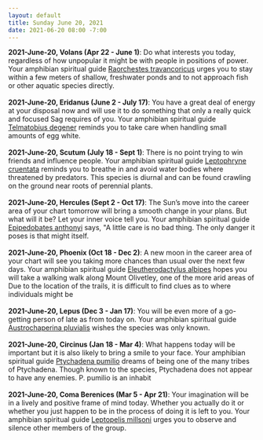 ```yaml
---
layout: default
title: Sunday June 20, 2021
date: 2021-06-20 08:00 -7:00
---
```


**2021-June-20, Volans (Apr 22 - June 1)**: Do what interests you today, regardless of how unpopular it might be with people in positions of power. Your amphibian spiritual guide [Raorchestes travancoricus](https://amphibiaweb.org/cgi/amphib_query?where-genus=Raorchestes&where-species=travancoricus) urges you to stay within a few meters of shallow, freshwater ponds and to not approach fish or other aquatic species directly. <br /><br />**2021-June-20, Eridanus (June 2 - July 17)**: You have a great deal of energy at your disposal now and will use it to do something that only a really quick and focused Sag requires of you. Your amphibian spiritual guide [Telmatobius degener](https://amphibiaweb.org/cgi/amphib_query?where-genus=Telmatobius&where-species=degener) reminds you to take care when handling small amounts of egg white. <br /><br />**2021-June-20, Scutum (July 18 - Sept 1)**: There is no point trying to win friends and influence people. Your amphibian spiritual guide [Leptophryne cruentata](https://amphibiaweb.org/cgi/amphib_query?where-genus=Leptophryne&where-species=cruentata) reminds you to breathe in and avoid water bodies where threatened by predators. This species is diurnal and can be found crawling on the ground near roots of perennial plants. <br /><br />**2021-June-20, Hercules (Sept 2 - Oct 17)**: The Sun’s move into the career area of your chart tomorrow will bring a smooth change in your plans. But what will it be? Let your inner voice tell you. Your amphibian spiritual guide [Epipedobates anthonyi](https://amphibiaweb.org/cgi/amphib_query?where-genus=Epipedobates&where-species=anthonyi) says, "A little care is no bad thing. The only danger it poses is that might itself. <br /><br />**2021-June-20, Phoenix (Oct 18 - Dec 2)**: A new moon in the career area of your chart will see you taking more chances than usual over the next few days. Your amphibian spiritual guide [Eleutherodactylus albipes](https://amphibiaweb.org/cgi/amphib_query?where-genus=Eleutherodactylus&where-species=albipes) hopes you will take a walking walk along Mount Olivetley, one of the more arid areas of Due to the location of the trails, it is difficult to find clues as to where individuals might be <br /><br />**2021-June-20, Lepus (Dec 3 - Jan 17)**: You will be even more of a go-getting person of late as from today on. Your amphibian spiritual guide [Austrochaperina pluvialis](https://amphibiaweb.org/cgi/amphib_query?where-genus=Austrochaperina&where-species=pluvialis) wishes the species was only known. <br /><br />**2021-June-20, Circinus (Jan 18 - Mar 4)**: What happens today will be important but it is also likely to bring a smile to your face. Your amphibian spiritual guide [Ptychadena pumilio](https://amphibiaweb.org/cgi/amphib_query?where-genus=Ptychadena&where-species=pumilio) dreams of being one of the many tribes of Ptychadena. Though known to the species, Ptychadena does not appear to have any enemies. P. pumilio is an inhabit <br /><br />**2021-June-20, Coma Berenices (Mar 5 - Apr 21)**: Your imagination will be in a lively and positive frame of mind today. Whether you actually do it or whether you just happen to be in the process of doing it is left to you. Your amphibian spiritual guide [Leptopelis millsoni](https://amphibiaweb.org/cgi/amphib_query?where-genus=Leptopelis&where-species=millsoni) urges you to observe and silence other members of the group. <br /><br />